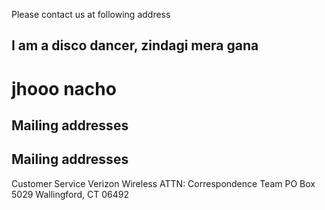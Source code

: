 <!DOCTYPE html>
<html lang="en">

<head>
  <title>Contact Us</title>
  <meta charset="utf-8">
  <meta name="viewport" content="width=device-width, initial-scale=1">
  <link rel="stylesheet" href="http://maxcdn.bootstrapcdn.com/bootstrap/3.3.5/css/bootstrap.min.css">
  <link rel="stylesheet" type="text/css" href="css/customStyles.css">
  <script src="https://ajax.googleapis.com/ajax/libs/jquery/1.11.3/jquery.min.js"></script>
  <script src="http://maxcdn.bootstrapcdn.com/bootstrap/3.3.5/js/bootstrap.min.js"></script>
</head>

<body>

Please contact us at following address
## I am a disco dancer, zindagi mera gana
# jhooo nacho
## Mailing addresses

<h2> Mailing addresses </h2>

<div>
Customer Service
Verizon Wireless
ATTN: Correspondence Team
PO Box 5029
Wallingford, CT 06492
</div>

</h2>
</body>

</html>

<!--contact details page-->